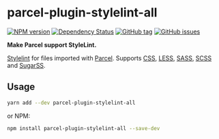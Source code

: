 # parcel-plugin-stylelint-all

[![NPM version][npm-image]][npm-url]
[![Dependency Status][david-image]][david-url]
[![GitHub tag][github-tags-image]][github-tags-url]
[![GitHub issues][github-issues-image]][github-issues-url]

**Make Parcel support StyleLint.**

[Stylelint](stylelint-url) for files imported with [Parcel](parcel-url). Supports [CSS](css-url), [LESS](less-url), [SASS](sass-url), [SCSS](scss-url) and [SugarSS](sugarss-url).

## Usage

```sh
yarn add --dev parcel-plugin-stylelint-all
```

or NPM:

```sh
npm install parcel-plugin-stylelint-all --save-dev
```

[css-url]: https://www.w3.org/Style/CSS/Overview.en.html
[david-image]: https://img.shields.io/david/jppferguson/parcel-plugin-stylelint-all.svg?style=flat-square
[david-url]: https://david-dm.org/jppferguson/parcel-plugin-stylelint-all
[github-issues-image]: https://img.shields.io/github/issues/jppferguson/parcel-plugin-stylelint-all.svg?style=flat-square
[github-issues-url]: https://github.com/jppferguson/parcel-plugin-stylelint-all/issues
[github-tags-image]: https://img.shields.io/github/tag/jppferguson/parcel-plugin-stylelint-all.svg?style=flat-square
[github-tags-url]: https://github.com/jppferguson/parcel-plugin-stylelint-all/releases
[less-url]: http://lesscss.org/
[npm-image]: https://img.shields.io/npm/v/parcel-plugin-stylelint-all.svg?style=flat-square
[npm-url]: https://npmjs.org/package/parcel-plugin-stylelint-all
[parcel-url]: https://parceljs.org/
[sass-url]: https://sass-lang.com/
[scss-url]: https://sass-lang.com/
[stylelint-url]: https://stylelint.io/
[sugarss-url]: https://github.com/postcss/sugarss
